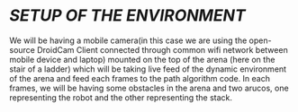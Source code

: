 # *SETUP OF THE ENVIRONMENT*

We will be having a mobile camera(in this case we are using the open-source DroidCam Client connected through common wifi network between mobile device and laptop) mounted on the top of the arena (here on the stair of a ladder) which will be taking live feed of the dynamic environment of the arena and feed each frames to the path algorithm code. In each frames, we will be having some obstacles in the arena and two arucos, one representing the robot and the other representing the stack.
